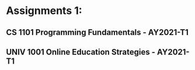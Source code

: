 # Assignments 1:

## CS 1101 Programming Fundamentals - AY2021-T1
## UNIV 1001 Online Education Strategies - AY2021-T1

